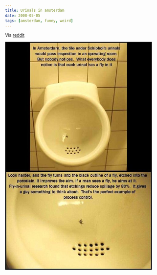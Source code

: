 ```yaml
---
title: Urinals in amsterdam
date: 2008-05-05
tags: [amsterdam, funny, weird]
---
```


Via [reddit](http://www.reddit.com/r/pics/comments/6hwlj/urinals_in_amsterdam_pic/)

![Schipol urinal with a fly](schipol_fly.jpg)
